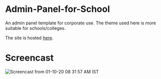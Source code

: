 # Admin-Panel-for-School
An admin panel template for corporate use. The theme used here is more suitable for schools/colleges.

The site is hosted [here](https://ashutoshdash1999.github.io/Admin-Panel-for-School/).

# Screencast
![Screencast from 01-10-20 08 31 57 AM IST](https://user-images.githubusercontent.com/46455250/94760721-ef665f80-03c0-11eb-99fb-1ca2de1b9975.gif)
